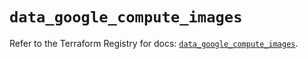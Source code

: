 # `data_google_compute_images`

Refer to the Terraform Registry for docs: [`data_google_compute_images`](https://registry.terraform.io/providers/hashicorp/google/6.49.3/docs/data-sources/compute_images).
